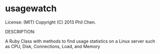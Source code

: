usagewatch
==========

License: (MIT) Copyright (C) 2013 Phil Chen.

DESCRIPTION:

A Ruby Class with methods to find usage statistics on a Linux server such as CPU, Disk, Connections, Load, and Memory
